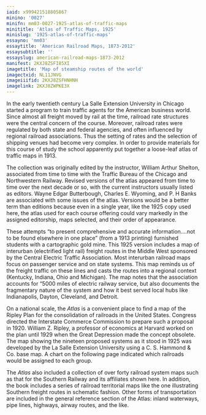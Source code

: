 ```yaml
---
iaid: x999421518805867
minino: '0027'
minifn: mm03-0027-1925-atlas-of-traffic-maps
minititle: 'Atlas of Traffic Maps, 1925'
minislug: '1925-atlas-of-traffic-maps'
essayno: 'mm03'
essaytitle: 'American Railroad Maps, 1873-2012'
essaysubtitle: ''
essayslug: american-railroad-maps-1873-2012
manifest: 2KXJ8ZSFI85XI
imagetitle: 'Map of steamship routes of the world'
imagectxid: NL11JNVG
imageiiifid: 2KXJ8ZSFHNHNH
imagelink: 2KXJ8ZWPKE3X
---
```

In the early twentieth century La Salle Extension University in Chicago started a program to train traffic agents for the American business world. Since almost all freight moved by rail at the time, railroad rate structures were the central concern of the course. Moreover, railroad rates were regulated by both state and federal agencies, and often influenced by regional railroad associations. Thus the setting of rates and the selection of shipping venues had become very complex. In order to provide materials for this course of study the school apparently put together a loose-leaf atlas of traffic maps in 1913. 

The collection was originally edited by the instructor, William Arthur Shelton, associated from time to time with the Traffic Bureau of the Chicago and Northwestern Railway. Revised versions of the atlas appeared from time to time over the next decade or so, with the current instructors usually listed as editors. Wayne Edgar Butterbough, Charles E. Wyoming, and P. H Banks are associated with some issues of the atlas. Versions would be a better term than editions because even in a single year, like the 1925 copy used here, the atlas used for each course offering could vary markedly in the assigned editorship, maps selected, and their order of appearance. 

These attempts “to present comprehensive and accurate information....not to be found elsewhere in one place” (from a 1913 printing) furnished students with a cartographic gold mine. This 1925 version includes a map of interurban (electrified light rail) freight routes in the Middle West sponsored by the Central Electric Traffic Association. Most interurban railroad maps focus on passenger service and on state systems. This map reminds us of the freight traffic on these lines and casts the routes into a regional context (Kentucky, Indiana, Ohio and Michigan). The map notes that the association accounts for “5000 miles of electric railway service, but also documents the fragmentary nature of the system and how it best served local hubs like Indianapolis, Dayton, Cleveland, and Detroit. 

On a national scale, the _Atlas_ is a convenient place to find a map of the Ripley Plan for the consolidation of railroads in the United States. Congress directed the Interstate Commerce Commission to prepare such a proposal in 1920. William Z. Ripley, a professor of economics at Harvard worked on the plan until 1929 when the Great Depression made the concept obsolete. The map showing the nineteen proposed systems as it stood in 1925 was developed by the La Salle Extension University using a C. S. Hammond & Co. base map. A chart on the following page indicated which railroads would be assigned to each group. 

The _Atlas_ also included a collection of over forty railroad system maps such as that for the Southern Railway and its affiliates shown here. In addition, the book includes a series of railroad territorial maps like the one illustrating Southern freight routes in schematic fashion. Other forms of transportation are included in the general reference section of the Atlas: inland waterways, pipe lines, highways, airway routes, and the like.

